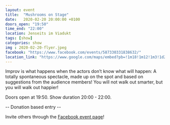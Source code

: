 ```yaml
---
layout: event
title:  "Mushrooms on Stage"
date:   2020-02-20 20:00:00 +0100
doors_open: "19:50"
time_end: "22:00"
location: Jenseits im Viadukt
tags: [show]
categories: show
img : 2020-02-20-flyer.jpeg
facebook: "https://www.facebook.com/events/587330331838632/"
location_link: "https://www.google.com/maps/embed?pb=!1m18!1m12!1m3!1d2701.3164958683724!2d8.52006681583793!3d47.38625731116593!2m3!1f0!2f0!3f0!3m2!1i1024!2i768!4f13.1!3m3!1m2!1s0x47900a15619f4fa9%3A0x124e7e779b279679!2sjenseits+im+Viadukt!5e0!3m2!1sen!2sch!4v1529147583692"
---
```

Improv is what happens when the actors don’t know what will happen: A totally spontaneous spectacle, made up on the spot and based on suggestions from the audience members!
You will not walk out smarter, but you will walk out happier!
<!--more-->
Doors open at 19:50. Show duration 20:00 - 22:00.

-- Donation based entry --



Invite others through the [Facebook event page](https://www.facebook.com/events/587330331838632/)!
